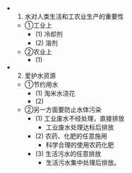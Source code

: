 -
  1. 水对人类生活和工农业生产的重要性
	- ①工业上
		- (1) 冷却剂
		- (2) 溶剂
	- ②农业上
		- (1)
-
  2. 爱护水资源
	- ①节约用水
		- (1) 淘米水浇花
		- (2)
	- ②另一方面要防止水体污染
		- (1) 工业废水不经处理，直接排放
			- 工业废水处理达标后排放
		- (2) 农药、化肥的任意施用
			- 科学合理的使用农药化肥
		- (3) 生活污水的任意排放
			- 生活污水集中处理后排放。